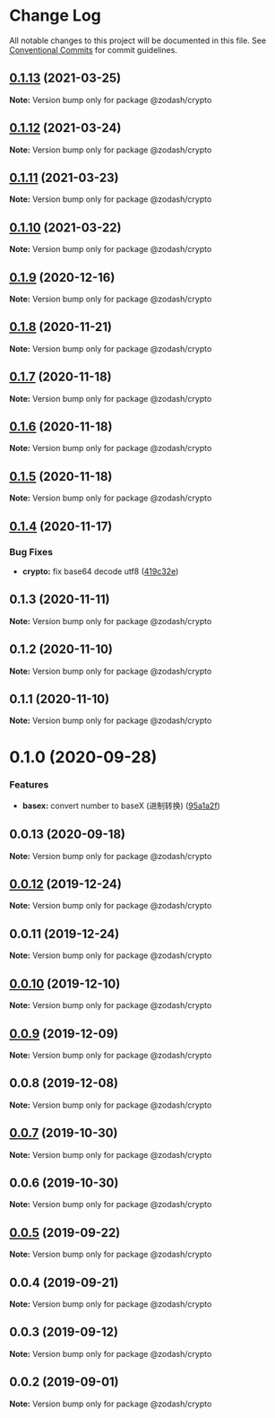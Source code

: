 # Change Log

All notable changes to this project will be documented in this file.
See [Conventional Commits](https://conventionalcommits.org) for commit guidelines.

## [0.1.13](https://github.com/zcorky/zodash/compare/@zodash/crypto@0.1.12...@zodash/crypto@0.1.13) (2021-03-25)

**Note:** Version bump only for package @zodash/crypto





## [0.1.12](https://github.com/zcorky/zodash/compare/@zodash/crypto@0.1.11...@zodash/crypto@0.1.12) (2021-03-24)

**Note:** Version bump only for package @zodash/crypto





## [0.1.11](https://github.com/zcorky/zodash/compare/@zodash/crypto@0.1.10...@zodash/crypto@0.1.11) (2021-03-23)

**Note:** Version bump only for package @zodash/crypto





## [0.1.10](https://github.com/zcorky/zodash/compare/@zodash/crypto@0.1.9...@zodash/crypto@0.1.10) (2021-03-22)

**Note:** Version bump only for package @zodash/crypto





## [0.1.9](https://github.com/zcorky/zodash/compare/@zodash/crypto@0.1.8...@zodash/crypto@0.1.9) (2020-12-16)

**Note:** Version bump only for package @zodash/crypto





## [0.1.8](https://github.com/zcorky/zodash/compare/@zodash/crypto@0.1.7...@zodash/crypto@0.1.8) (2020-11-21)

**Note:** Version bump only for package @zodash/crypto





## [0.1.7](https://github.com/zcorky/zodash/compare/@zodash/crypto@0.1.6...@zodash/crypto@0.1.7) (2020-11-18)

**Note:** Version bump only for package @zodash/crypto





## [0.1.6](https://github.com/zcorky/zodash/compare/@zodash/crypto@0.1.5...@zodash/crypto@0.1.6) (2020-11-18)

**Note:** Version bump only for package @zodash/crypto





## [0.1.5](https://github.com/zcorky/zodash/compare/@zodash/crypto@0.1.4...@zodash/crypto@0.1.5) (2020-11-18)

**Note:** Version bump only for package @zodash/crypto





## [0.1.4](https://github.com/zcorky/zodash/compare/@zodash/crypto@0.1.3...@zodash/crypto@0.1.4) (2020-11-17)


### Bug Fixes

* **crypto:** fix base64 decode utf8 ([419c32e](https://github.com/zcorky/zodash/commit/419c32e1f4cc7822d2b080afbbda45a4c2504aec))





## 0.1.3 (2020-11-11)

**Note:** Version bump only for package @zodash/crypto





## 0.1.2 (2020-11-10)

**Note:** Version bump only for package @zodash/crypto





## 0.1.1 (2020-11-10)

**Note:** Version bump only for package @zodash/crypto





# 0.1.0 (2020-09-28)


### Features

* **basex:** convert number to baseX (进制转换) ([95a1a2f](https://github.com/zcorky/zodash/commit/95a1a2f361d73de5caa3b8e297c1643e97e40983))





## 0.0.13 (2020-09-18)

**Note:** Version bump only for package @zodash/crypto





## [0.0.12](https://github.com/zcorky/zodash/compare/@zodash/crypto@0.0.11...@zodash/crypto@0.0.12) (2019-12-24)

**Note:** Version bump only for package @zodash/crypto





## 0.0.11 (2019-12-24)

**Note:** Version bump only for package @zodash/crypto





## [0.0.10](https://github.com/zcorky/zodash/compare/@zodash/crypto@0.0.9...@zodash/crypto@0.0.10) (2019-12-10)

**Note:** Version bump only for package @zodash/crypto





## [0.0.9](https://github.com/zcorky/zodash/compare/@zodash/crypto@0.0.8...@zodash/crypto@0.0.9) (2019-12-09)

**Note:** Version bump only for package @zodash/crypto





## 0.0.8 (2019-12-08)

**Note:** Version bump only for package @zodash/crypto





## [0.0.7](https://github.com/zcorky/zodash/compare/@zodash/crypto@0.0.6...@zodash/crypto@0.0.7) (2019-10-30)

**Note:** Version bump only for package @zodash/crypto





## 0.0.6 (2019-10-30)

**Note:** Version bump only for package @zodash/crypto





## [0.0.5](https://github.com/zcorky/zodash/compare/@zodash/crypto@0.0.4...@zodash/crypto@0.0.5) (2019-09-22)

**Note:** Version bump only for package @zodash/crypto





## 0.0.4 (2019-09-21)

**Note:** Version bump only for package @zodash/crypto





## 0.0.3 (2019-09-12)

**Note:** Version bump only for package @zodash/crypto





## 0.0.2 (2019-09-01)

**Note:** Version bump only for package @zodash/crypto
